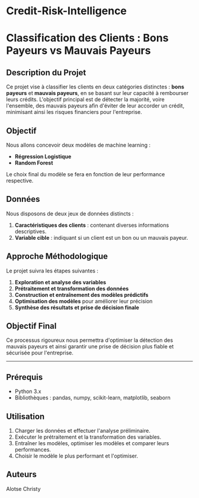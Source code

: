 # Credit-Risk-Intelligence

# Classification des Clients : Bons Payeurs vs Mauvais Payeurs

## Description du Projet
Ce projet vise à classifier les clients en deux catégories distinctes : **bons payeurs** et **mauvais payeurs**, en se basant sur leur capacité à rembourser leurs crédits. L'objectif principal est de détecter la majorité, voire l'ensemble, des mauvais payeurs afin d'éviter de leur accorder un crédit, minimisant ainsi les risques financiers pour l'entreprise.

## Objectif
Nous allons concevoir deux modèles de machine learning :
- **Régression Logistique**
- **Random Forest**

Le choix final du modèle se fera en fonction de leur performance respective.

## Données
Nous disposons de deux jeux de données distincts :
1. **Caractéristiques des clients** : contenant diverses informations descriptives.
2. **Variable cible** : indiquant si un client est un bon ou un mauvais payeur.

## Approche Méthodologique
Le projet suivra les étapes suivantes :
1. **Exploration et analyse des variables**
2. **Prétraitement et transformation des données**
3. **Construction et entraînement des modèles prédictifs**
4. **Optimisation des modèles** pour améliorer leur précision
5. **Synthèse des résultats et prise de décision finale**

## Objectif Final
Ce processus rigoureux nous permettra d'optimiser la détection des mauvais payeurs et ainsi garantir une prise de décision plus fiable et sécurisée pour l'entreprise.

---

## Prérequis
- Python 3.x
- Bibliothèques : pandas, numpy, scikit-learn, matplotlib, seaborn


## Utilisation
1. Charger les données et effectuer l'analyse préliminaire.
2. Exécuter le prétraitement et la transformation des variables.
3. Entraîner les modèles, optimiser les modèles et comparer leurs performances.
4. Choisir le modèle le plus performant et l'optimiser.

## Auteurs
Alotse Christy



